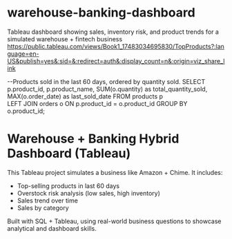 # warehouse-banking-dashboard
Tableau dashboard showing sales, inventory risk, and product trends for a simulated warehouse + fintech business
https://public.tableau.com/views/Book1_17483034695830/TopProducts?:language=en-US&publish=yes&:sid=&:redirect=auth&:display_count=n&:origin=viz_share_link

--Products sold in the last 60 days, ordered by quantity sold.
SELECT p.product_id,
    p.product_name,
        SUM(o.quantity) as total_quantity_sold,
MAX(o.order_date) as last_sold_date
    FROM products p  
LEFT JOIN orders o ON 
p.product_id  = o.product_id
GROUP BY o.product_id;  

# Warehouse + Banking Hybrid Dashboard (Tableau)

This Tableau project simulates a business like Amazon + Chime. It includes:

- Top-selling products in last 60 days
- Overstock risk analysis (low sales, high inventory)
- Sales trend over time
- Sales by category

Built with SQL + Tableau, using real-world business questions to showcase analytical and dashboard skills.
